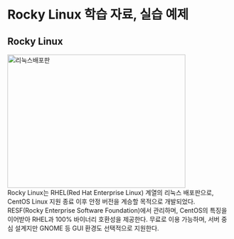 # Rocky Linux 학습 자료, 실습 예제

## Rocky Linux  
<img width="400" height="300" alt="리눅스배포판" src="https://github.com/user-attachments/assets/5d47d8f4-8665-4573-a0fc-07782f1099f9" />  
<br>  
Rocky Linux는 RHEL(Red Hat Enterprise Linux) 계열의 리눅스 배포판으로, CentOS Linux 지원 종료 이후 안정 버전을 계승할 목적으로 개발되었다.  
RESF(Rocky Enterprise Software Foundation)에서 관리하며, CentOS의 특징을 이어받아 RHEL과 100% 바이너리 호환성을 제공한다.  
무료로 이용 가능하며, 서버 중심 설계지만 GNOME 등 GUI 환경도 선택적으로 지원한다.



